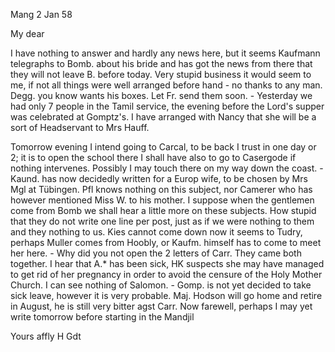  Mang 2 Jan 58

My dear

I have nothing to answer and hardly any news here, but it seems Kaufmann telegraphs to Bomb. about his bride and has got the news from there that they will not leave B. before today. Very stupid business it would seem to me, if not all things were well arranged before hand - no thanks to any man. Degg. you know wants his boxes. Let Fr. send them soon. - Yesterday we had only 7 people in the Tamil service, the evening before the Lord's supper was celebrated at Gomptz's. I have arranged with Nancy that she will be a sort of Headservant to Mrs Hauff.

Tomorrow evening I intend going to Carcal, to be back I trust in one day or 2; it is to open the school there I shall have also to go to Casergode if nothing intervenes. Possibly I may touch there on my way down the coast. - Kaund. has now decidedly written for a Europ wife, to be chosen by Mrs Mgl at Tübingen. Pfl knows nothing on this subject, nor Camerer who has however mentioned Miss W. to his mother. I suppose when the gentlemen come from Bomb we shall hear a little more on these subjects. How stupid that they do not write one line per post, just as if we were nothing to them and they nothing to us. Kies cannot come down now it seems to Tudry, perhaps Muller comes from Hoobly, or Kaufm. himself has to come to meet her here. - Why did you not open the 2 letters of Carr. They came both together. I hear that A.<nna>* has been sick, HK suspects she may have managed to get rid of her pregnancy in order to avoid the censure of the Holy Mother Church. I can see nothing of Salomon. - Gomp. is not yet decided to take sick leave, however it is very probable. Maj. Hodson will go home and retire in August, he is still very bitter agst Carr. Now farewell, perhaps I may yet write tomorrow before starting in the Mandjil

 Yours affly H Gdt
